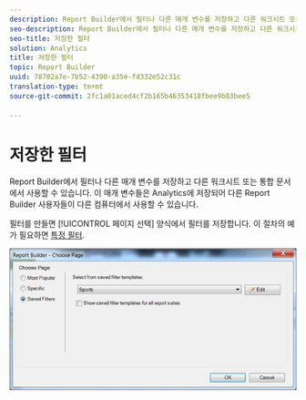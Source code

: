 ```yaml
---
description: Report Builder에서 필터나 다른 매개 변수를 저장하고 다른 워크시트 또는 통합 문서에서 사용할 수 있습니다. 이 매개 변수들은 Analytics에 저장되어 다른 Report Builder 사용자들이 다른 컴퓨터에서 사용할 수 있습니다.
seo-description: Report Builder에서 필터나 다른 매개 변수를 저장하고 다른 워크시트 또는 통합 문서에서 사용할 수 있습니다. 이 매개 변수들은 Analytics에 저장되어 다른 Report Builder 사용자들이 다른 컴퓨터에서 사용할 수 있습니다.
seo-title: 저장한 필터
solution: Analytics
title: 저장한 필터
topic: Report Builder
uuid: 78702a7e-7b52-4390-a35e-fd332e52c31c
translation-type: tm+mt
source-git-commit: 2fc1a01aced4cf2b165b46353418fbee9b83bee5

---
```



# 저장한 필터

Report Builder에서 필터나 다른 매개 변수를 저장하고 다른 워크시트 또는 통합 문서에서 사용할 수 있습니다. 이 매개 변수들은 Analytics에 저장되어 다른 Report Builder 사용자들이 다른 컴퓨터에서 사용할 수 있습니다.

필터를 만들면 [!UICONTROL 페이지 선택] 양식에서 필터를 저장합니다. 이 절차의 예가 필요하면 [특정 필터](/help/analyze/report-builder/layout/c-filter-dimensions/t-specific-filters.md).

![](assets/choose_page_saved.png)

